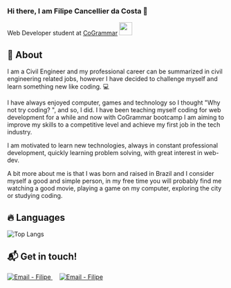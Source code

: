 ### Hi there, I am Filipe Cancellier da Costa 👋

Web Developer student at <a href="https://skills.cogrammar.com/">CoGrammar</a> <img src="https://media.giphy.com/media/WUlplcMpOCEmTGBtBW/giphy.gif" width="30"> 

## :bookmark: About

I am a Civil Engineer and my professional career can be summarized in civil engineering related jobs, however I have decided to challenge myself and learn something new like coding. :computer:

I have always enjoyed computer, games and technology so I thought "Why not try coding? ", and so, I did. I have been teaching myself coding for web development for a while and now with CoGrammar bootcamp I am aiming to improve my skills to a competitive level and achieve my first job in the tech industry. 

I am motivated to learn new technologies, always in constant professional development, quickly learning problem solving, with great interest in web-dev.

A bit more about me is that I was born and raised in Brazil and I consider myself a good and simple person, in my free time you will probably find me watching a good movie, playing a game on my computer, exploring the city or studying coding.

## :fire: Languages

![Top Langs](https://github-readme-stats.vercel.app/api/top-langs/?username=Cancellier27&hide=TeX&layout=compact)


## :mailbox_with_mail: Get in touch!

<a href="mailto:filipecancelliercosta@gmail.com" target="_blank" >
  <img alt="Email - Filipe" src="https://img.shields.io/badge/Email--%23F8952D?style=social&logo=gmail">
</a>&nbsp;&nbsp;&nbsp;
<a href="https://www.linkedin.com/in/filipe-cancellier-da-costa-8459ab160/" target="_blank" >
  <img alt="Email - Filipe" src="https://img.shields.io/badge/LinkedIn--%23F8952D?style=social&logo=linkedin">
</a>

